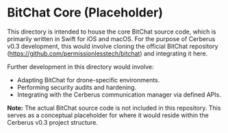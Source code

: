 # BitChat Core (Placeholder)

This directory is intended to house the core BitChat source code, which is primarily written in Swift for iOS and macOS. For the purpose of Cerberus v0.3 development, this would involve cloning the official BitChat repository (https://github.com/permissionlesstech/bitchat) and integrating it here.

Further development in this directory would involve:

*   Adapting BitChat for drone-specific environments.
*   Performing security audits and hardening.
*   Integrating with the Cerberus communication manager via defined APIs.

**Note:** The actual BitChat source code is not included in this repository. This serves as a conceptual placeholder for where it would reside within the Cerberus v0.3 project structure.

